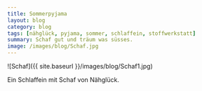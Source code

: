 ```yaml
---
title: Sommerpyjama
layout: blog
category: blog
tags: [nähglück, pyjama, sommer, schlaffein, stoffwerkstatt]  
summary: Schaf gut und träum was süsses.
image: /images/blog/Schaf.jpg
---
```

![Schaf]({{ site.baseurl }}/images/blog/Schaf1.jpg)

Ein Schlaffein mit Schaf von Nähglück. 